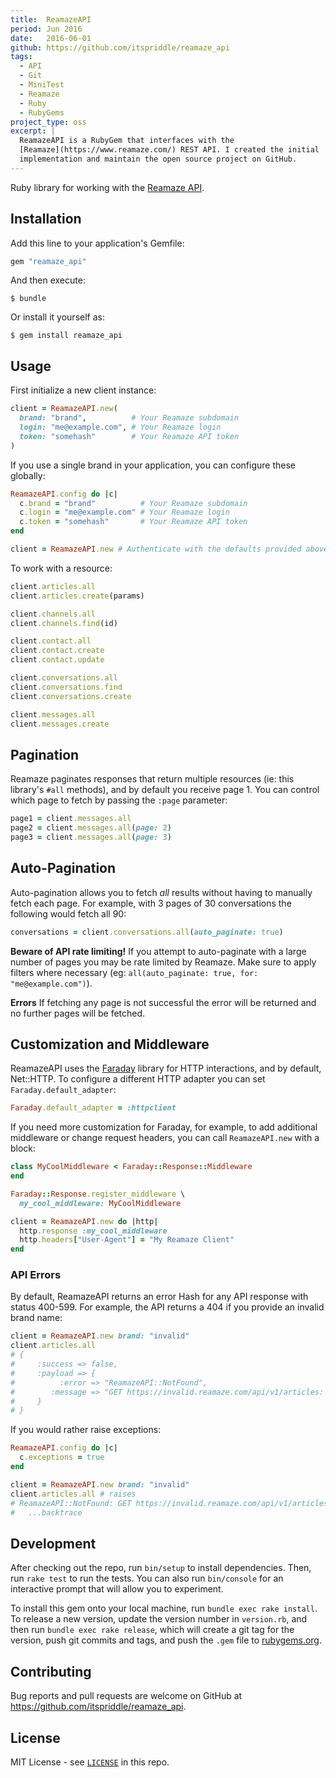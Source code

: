```yaml
---
title:  ReamazeAPI
period: Jun 2016
date:   2016-06-01
github: https://github.com/itspriddle/reamaze_api
tags:
  - API
  - Git
  - MiniTest
  - Reamaze
  - Ruby
  - RubyGems
project_type: oss
excerpt: |
  ReamazeAPI is a RubyGem that interfaces with the
  [Reamaze](https://www.reamaze.com/) REST API. I created the initial
  implementation and maintain the open source project on GitHub.
---
```


Ruby library for working with the [Reamaze API][].

[Reamaze API]: https://www.reamaze.com/api

## Installation

Add this line to your application's Gemfile:

```ruby
gem "reamaze_api"
```

And then execute:

    $ bundle

Or install it yourself as:

    $ gem install reamaze_api

## Usage

First initialize a new client instance:

```ruby
client = ReamazeAPI.new(
  brand: "brand",          # Your Reamaze subdomain
  login: "me@example.com", # Your Reamaze login
  token: "somehash"        # Your Reamaze API token
)
```

If you use a single brand in your application, you can configure these
globally:

```ruby
ReamazeAPI.config do |c|
  c.brand = "brand"          # Your Reamaze subdomain
  c.login = "me@example.com" # Your Reamaze login
  c.token = "somehash"       # Your Reamaze API token
end

client = ReamazeAPI.new # Authenticate with the defaults provided above
```

To work with a resource:

```ruby
client.articles.all
client.articles.create(params)

client.channels.all
client.channels.find(id)

client.contact.all
client.contact.create
client.contact.update

client.conversations.all
client.conversations.find
client.conversations.create

client.messages.all
client.messages.create
```

## Pagination

Reamaze paginates responses that return multiple resources (ie: this library's
`#all` methods), and by default you receive page 1. You can control which page
to fetch by passing the `:page` parameter:

```ruby
page1 = client.messages.all
page2 = client.messages.all(page: 2)
page3 = client.messages.all(page: 3)
```

## Auto-Pagination

Auto-pagination allows you to fetch _all_ results without having to manually
fetch each page. For example, with 3 pages of 30 conversations the following
would fetch all 90:

```ruby
conversations = client.conversations.all(auto_paginate: true)
```

**Beware of API rate limiting!** If you attempt to auto-paginate with a large
number of pages you may be rate limited by Reamaze. Make sure to apply filters
where necessary (eg: `all(auto_paginate: true, for: "me@example.com")`).

**Errors** If fetching any page is not successful the error will be returned
and no further pages will be fetched.

## Customization and Middleware

ReamazeAPI uses the [Faraday][] library for HTTP interactions, and by default,
Net::HTTP. To configure a different HTTP adapter you can set
`Faraday.default_adapter`:

```ruby
Faraday.default_adapter = :httpclient
```

If you need more customization for Faraday, for example, to add additional
middleware or change request headers, you can call `ReamazeAPI.new` with a
block:

```ruby
class MyCoolMiddleware < Faraday::Response::Middleware
end

Faraday::Response.register_middleware \
  my_cool_middleware: MyCoolMiddleware

client = ReamazeAPI.new do |http|
  http.response :my_cool_middleware
  http.headers["User-Agent"] = "My Reamaze Client"
end
```

[Faraday]: https://github.com/lostisland/faraday

### API Errors

By default, ReamazeAPI returns an error Hash for any API response with status
400-599. For example, the API returns a 404 if you provide an invalid brand
name:

```ruby
client = ReamazeAPI.new brand: "invalid"
client.articles.all
# {
#     :success => false,
#     :payload => {
#          :error => "ReamazeAPI::NotFound",
#        :message => "GET https://invalid.reamaze.com/api/v1/articles: 404"
#     }
# }
```

If you would rather raise exceptions:

```ruby
ReamazeAPI.config do |c|
  c.exceptions = true
end

client = ReamazeAPI.new brand: "invalid"
client.articles.all # raises
# ReamazeAPI::NotFound: GET https://invalid.reamaze.com/api/v1/articles: 404
#   ...backtrace
```

## Development

After checking out the repo, run `bin/setup` to install dependencies. Then,
run `rake test` to run the tests. You can also run `bin/console` for an
interactive prompt that will allow you to experiment.

To install this gem onto your local machine, run `bundle exec rake install`.
To release a new version, update the version number in `version.rb`, and then
run `bundle exec rake release`, which will create a git tag for the version,
push git commits and tags, and push the `.gem` file to
[rubygems.org](https://rubygems.org).

## Contributing

Bug reports and pull requests are welcome on GitHub at
<https://github.com/itspriddle/reamaze_api>.

## License

MIT License - see [`LICENSE`](https://github.com/itspriddle/reamaze_api/blob/master/LICENSE) in this repo.
